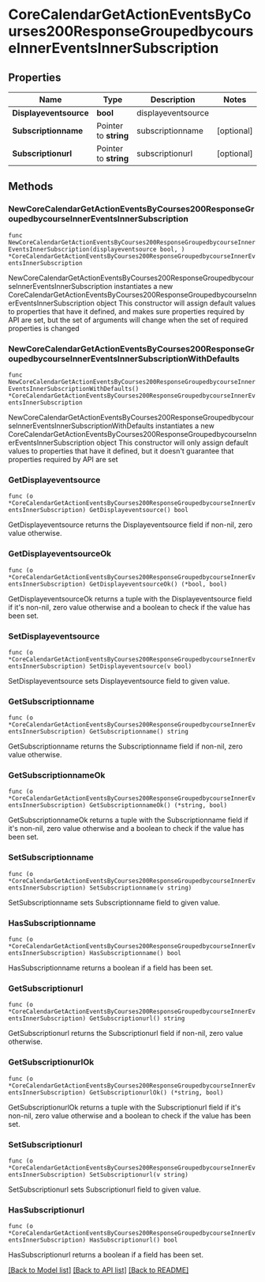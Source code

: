 # CoreCalendarGetActionEventsByCourses200ResponseGroupedbycourseInnerEventsInnerSubscription

## Properties

Name | Type | Description | Notes
------------ | ------------- | ------------- | -------------
**Displayeventsource** | **bool** | displayeventsource | 
**Subscriptionname** | Pointer to **string** | subscriptionname | [optional] 
**Subscriptionurl** | Pointer to **string** | subscriptionurl | [optional] 

## Methods

### NewCoreCalendarGetActionEventsByCourses200ResponseGroupedbycourseInnerEventsInnerSubscription

`func NewCoreCalendarGetActionEventsByCourses200ResponseGroupedbycourseInnerEventsInnerSubscription(displayeventsource bool, ) *CoreCalendarGetActionEventsByCourses200ResponseGroupedbycourseInnerEventsInnerSubscription`

NewCoreCalendarGetActionEventsByCourses200ResponseGroupedbycourseInnerEventsInnerSubscription instantiates a new CoreCalendarGetActionEventsByCourses200ResponseGroupedbycourseInnerEventsInnerSubscription object
This constructor will assign default values to properties that have it defined,
and makes sure properties required by API are set, but the set of arguments
will change when the set of required properties is changed

### NewCoreCalendarGetActionEventsByCourses200ResponseGroupedbycourseInnerEventsInnerSubscriptionWithDefaults

`func NewCoreCalendarGetActionEventsByCourses200ResponseGroupedbycourseInnerEventsInnerSubscriptionWithDefaults() *CoreCalendarGetActionEventsByCourses200ResponseGroupedbycourseInnerEventsInnerSubscription`

NewCoreCalendarGetActionEventsByCourses200ResponseGroupedbycourseInnerEventsInnerSubscriptionWithDefaults instantiates a new CoreCalendarGetActionEventsByCourses200ResponseGroupedbycourseInnerEventsInnerSubscription object
This constructor will only assign default values to properties that have it defined,
but it doesn't guarantee that properties required by API are set

### GetDisplayeventsource

`func (o *CoreCalendarGetActionEventsByCourses200ResponseGroupedbycourseInnerEventsInnerSubscription) GetDisplayeventsource() bool`

GetDisplayeventsource returns the Displayeventsource field if non-nil, zero value otherwise.

### GetDisplayeventsourceOk

`func (o *CoreCalendarGetActionEventsByCourses200ResponseGroupedbycourseInnerEventsInnerSubscription) GetDisplayeventsourceOk() (*bool, bool)`

GetDisplayeventsourceOk returns a tuple with the Displayeventsource field if it's non-nil, zero value otherwise
and a boolean to check if the value has been set.

### SetDisplayeventsource

`func (o *CoreCalendarGetActionEventsByCourses200ResponseGroupedbycourseInnerEventsInnerSubscription) SetDisplayeventsource(v bool)`

SetDisplayeventsource sets Displayeventsource field to given value.


### GetSubscriptionname

`func (o *CoreCalendarGetActionEventsByCourses200ResponseGroupedbycourseInnerEventsInnerSubscription) GetSubscriptionname() string`

GetSubscriptionname returns the Subscriptionname field if non-nil, zero value otherwise.

### GetSubscriptionnameOk

`func (o *CoreCalendarGetActionEventsByCourses200ResponseGroupedbycourseInnerEventsInnerSubscription) GetSubscriptionnameOk() (*string, bool)`

GetSubscriptionnameOk returns a tuple with the Subscriptionname field if it's non-nil, zero value otherwise
and a boolean to check if the value has been set.

### SetSubscriptionname

`func (o *CoreCalendarGetActionEventsByCourses200ResponseGroupedbycourseInnerEventsInnerSubscription) SetSubscriptionname(v string)`

SetSubscriptionname sets Subscriptionname field to given value.

### HasSubscriptionname

`func (o *CoreCalendarGetActionEventsByCourses200ResponseGroupedbycourseInnerEventsInnerSubscription) HasSubscriptionname() bool`

HasSubscriptionname returns a boolean if a field has been set.

### GetSubscriptionurl

`func (o *CoreCalendarGetActionEventsByCourses200ResponseGroupedbycourseInnerEventsInnerSubscription) GetSubscriptionurl() string`

GetSubscriptionurl returns the Subscriptionurl field if non-nil, zero value otherwise.

### GetSubscriptionurlOk

`func (o *CoreCalendarGetActionEventsByCourses200ResponseGroupedbycourseInnerEventsInnerSubscription) GetSubscriptionurlOk() (*string, bool)`

GetSubscriptionurlOk returns a tuple with the Subscriptionurl field if it's non-nil, zero value otherwise
and a boolean to check if the value has been set.

### SetSubscriptionurl

`func (o *CoreCalendarGetActionEventsByCourses200ResponseGroupedbycourseInnerEventsInnerSubscription) SetSubscriptionurl(v string)`

SetSubscriptionurl sets Subscriptionurl field to given value.

### HasSubscriptionurl

`func (o *CoreCalendarGetActionEventsByCourses200ResponseGroupedbycourseInnerEventsInnerSubscription) HasSubscriptionurl() bool`

HasSubscriptionurl returns a boolean if a field has been set.


[[Back to Model list]](../README.md#documentation-for-models) [[Back to API list]](../README.md#documentation-for-api-endpoints) [[Back to README]](../README.md)


